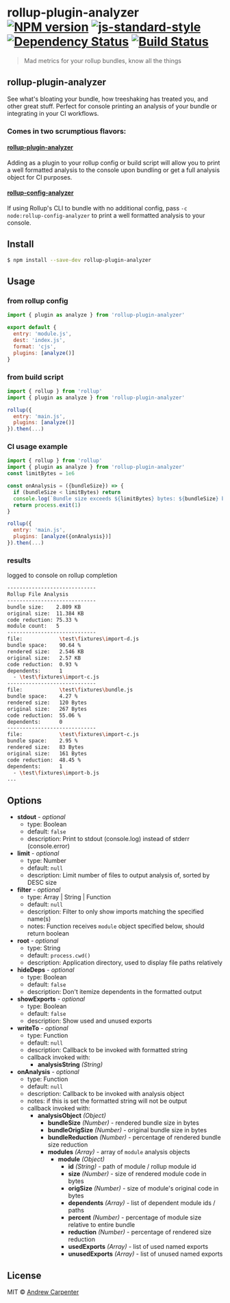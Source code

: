 # rollup-plugin-analyzer [![NPM version](https://badge.fury.io/js/rollup-plugin-analyzer.svg)](https://npmjs.org/package/rollup-plugin-analyzer)   [![js-standard-style](https://img.shields.io/badge/code%20style-standard-brightgreen.svg?style=flat)](https://github.com/feross/standard)   [![Dependency Status](https://dependencyci.com/github/doesdev/rollup-plugin-analyzer/badge)](https://dependencyci.com/github/doesdev/rollup-plugin-analyzer)   [![Build Status](https://travis-ci.com/doesdev/rollup-plugin-analyzer.svg)](https://travis-ci.com/doesdev/rollup-plugin-analyzer)  

> Mad metrics for your rollup bundles, know all the things

## rollup-plugin-analyzer

See what's bloating your bundle, how treeshaking has treated you, and other
great stuff. Perfect for console printing an analysis of your bundle or
integrating in your CI workflows.

### Comes in two scrumptious flavors:

#### [rollup-plugin-analyzer](https://github.com/doesdev/rollup-plugin-analyzer)
Adding as a plugin to your rollup config or build script will allow you to
print a well formatted analysis to the console upon bundling or get a full
analysis object for CI purposes.

#### [rollup-config-analyzer](https://github.com/doesdev/rollup-config-analyzer)
If using Rollup's CLI to bundle with no additional config, pass
`-c node:rollup-config-analyzer` to print a well formatted analysis to your console.

## Install

```sh
$ npm install --save-dev rollup-plugin-analyzer
```

## Usage

### from rollup config
```js
import { plugin as analyze } from 'rollup-plugin-analyzer'

export default {
  entry: 'module.js',
  dest: 'index.js',
  format: 'cjs',
  plugins: [analyze()]
}
```

### from build script
```js
import { rollup } from 'rollup'
import { plugin as analyze } from 'rollup-plugin-analyzer'

rollup({
  entry: 'main.js',
  plugins: [analyze()]
}).then(...)
```

### CI usage example
```js
import { rollup } from 'rollup'
import { plugin as analyze } from 'rollup-plugin-analyzer'
const limitBytes = 1e6

const onAnalysis = ({bundleSize}) => {
  if (bundleSize < limitBytes) return
  console.log(`Bundle size exceeds ${limitBytes} bytes: ${bundleSize} bytes`)
  return process.exit(1)
}

rollup({
  entry: 'main.js',
  plugins: [analyze({onAnalysis})]
}).then(...)
```

### results
logged to console on rollup completion
```sh
-----------------------------
Rollup File Analysis
-----------------------------
bundle size:    2.809 KB
original size:  11.384 KB
code reduction: 75.33 %
module count:   5
-----------------------------
file:            \test\fixtures\import-d.js
bundle space:    90.64 %
rendered size:   2.546 KB
original size:   2.57 KB
code reduction:  0.93 %
dependents:      1
  - \test\fixtures\import-c.js
-----------------------------
file:            \test\fixtures\bundle.js
bundle space:    4.27 %
rendered size:   120 Bytes
original size:   267 Bytes
code reduction:  55.06 %
dependents:      0
-----------------------------
file:            \test\fixtures\import-c.js
bundle space:    2.95 %
rendered size:   83 Bytes
original size:   161 Bytes
code reduction:  48.45 %
dependents:      1
  - \test\fixtures\import-b.js
...
```

## Options

- **stdout** - *optional*
  - type: Boolean
  - default: `false`
  - description: Print to stdout (console.log) instead of stderr (console.error)
- **limit** - *optional*
  - type: Number
  - default: `null`
  - description: Limit number of files to output analysis of, sorted by DESC size
- **filter** - *optional*
  - type: Array | String | Function
  - default: `null`
  - description: Filter to only show imports matching the specified name(s)
  - notes: Function receives `module` object specified below, should return boolean
- **root** - *optional*
  - type: String
  - default: `process.cwd()`
  - description: Application directory, used to display file paths relatively
- **hideDeps** - *optional*
  - type: Boolean
  - default: `false`
  - description: Don't itemize dependents in the formatted output
- **showExports** - *optional*
  - type: Boolean
  - default: `false`
  - description: Show used and unused exports
- **writeTo** - *optional*
  - type: Function
  - default: `null`
  - description: Callback to be invoked with formatted string
  - callback invoked with:
    - **analysisString** *(String)*
- **onAnalysis** - *optional*
  - type: Function
  - default: `null`
  - description: Callback to be invoked with analysis object
  - notes: if this is set the formatted string will not be output
  - callback invoked with:
    - **analysisObject** *(Object)*
      - **bundleSize** *(Number)* - rendered bundle size in bytes
      - **bundleOrigSize** *(Number)* - original bundle size in bytes
      - **bundleReduction** *(Number)* - percentage of rendered bundle size reduction
      - **modules** *(Array)* - array of `module` analysis objects
        - **module** *(Object)*
          - **id** *(String)* - path of module / rollup module id
          - **size** *(Number)* - size of rendered module code in bytes
          - **origSize** *(Number)* - size of module's original code in bytes
          - **dependents** *(Array)* - list of dependent module ids / paths
          - **percent** *(Number)* - percentage of module size relative to entire bundle
          - **reduction** *(Number)* - percentage of rendered size reduction
          - **usedExports** *(Array)* - list of used named exports
          - **unusedExports** *(Array)* - list of unused named exports


## License

MIT © [Andrew Carpenter](https://github.com/doesdev)
